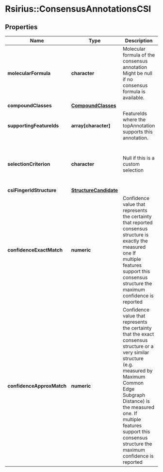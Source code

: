 # Rsirius::ConsensusAnnotationsCSI


## Properties
Name | Type | Description | Notes
------------ | ------------- | ------------- | -------------
**molecularFormula** | **character** | Molecular formula of the consensus annotation  Might be null if no consensus formula is available. | [optional] 
**compoundClasses** | [**CompoundClasses**](CompoundClasses.md) |  | [optional] 
**supportingFeatureIds** | **array[character]** | FeatureIds where the topAnnotation supports this annotation. | [optional] 
**selectionCriterion** | **character** | Null if this is a custom selection | [optional] [Enum: [MAJORITY_STRUCTURE, CONFIDENCE_STRUCTURE, SINGLETON_STRUCTURE, MAJORITY_FORMULA, TOP_FORMULA, SINGLETON_FORMULA]] 
**csiFingerIdStructure** | [**StructureCandidate**](StructureCandidate.md) |  | [optional] 
**confidenceExactMatch** | **numeric** | Confidence value that represents the certainty that reported consensus structure is exactly the measured one  If multiple features support this consensus structure the maximum confidence is reported | [optional] 
**confidenceApproxMatch** | **numeric** | Confidence value that represents the certainty that the exact consensus structure or a very similar  structure (e.g. measured by Maximum Common Edge Subgraph Distance) is the measured one.  If multiple features support this consensus structure the maximum confidence is reported | [optional] 


